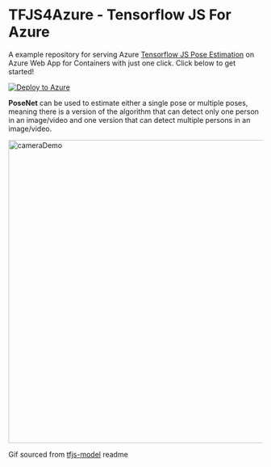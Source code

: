 # TFJS4Azure - Tensorflow JS For Azure

A example repository for serving Azure [Tensorflow JS Pose Estimation](https://github.com/tensorflow/tfjs-models/tree/master/posenet) on Azure Web App for Containers with just one click. Click below to get started!

[![Deploy to Azure](http://azuredeploy.net/deploybutton.png)](https://azuredeploy.net/)

**PoseNet** can be used to estimate either a single pose or multiple poses, meaning there is a version of the algorithm that can detect only one person in an image/video and one version that can detect multiple persons in an image/video. 

<img src="https://raw.githubusercontent.com/irealva/tfjs-models/master/posenet/demos/camera.gif" alt="cameraDemo" style="width: 600px;"/>

Gif sourced from [tfjs-model](https://github.com/tensorflow/tfjs-models/tree/master/posenet) readme 
